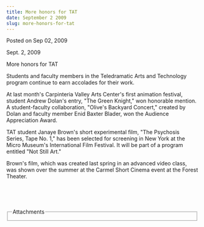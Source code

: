 ```yaml
---
title: More honors for TAT
date: September 2 2009
slug: more-honors-for-tat
---
```


 
<span class="date">Posted on Sep 02, 2009 </span>
<p>Sept. 2, 2009</p>
More honors for TAT
<p>
  Students and faculty members in the Teledramatic Arts and Technology program
  continue to earn accolades for their work.
</p>
<p>
  At last month&apos;s Carpinteria Valley Arts Center&apos;s first animation
  festival, student Andrew Dolan&apos;s entry, &quot;The Green Knight,&quot; won
  honorable mention. A student-faculty collaboration, &quot;Olive&apos;s
  Backyard Concert,&quot; created by Dolan and faculty member Enid Baxter
  Blader, won the Audience Appreciation Award.
</p>
<p>
  TAT student Janaye Brown&apos;s short experimental film, &quot;The Psychosis
  Series, Tape No. 1,&quot; has been selected for screening in New York at the
  Micro Museum&apos;s International Film Festival. It will be part of a program
  entitled &quot;Not Still Art.&quot;
</p>
<p>
  Brown&apos;s film, which was created last spring in an advanced video class,
  was shown over the summer at the Carmel Short Cinema event at the Forest
  Theater.
</p>
<p>&#xA0;</p>
<p>&#xA0;</p>
<fieldset class="fieldgroup group-attachments">
  <legend>Attachments</legend>
  <div class="field field-type-emvideo field-field-attach-video">
    <div class="field-items">
      <div class="field-item odd">
        <div class="emvideo emvideo-video emvideo-" />
      </div>
    </div>
  </div>
</fieldset>
 
